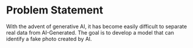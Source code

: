 # Problem Statement
With the advent of generative AI, it has become easily difficult to separate real data from AI-Generated.
The goal is to develop a model that can identify a fake photo created by AI.
